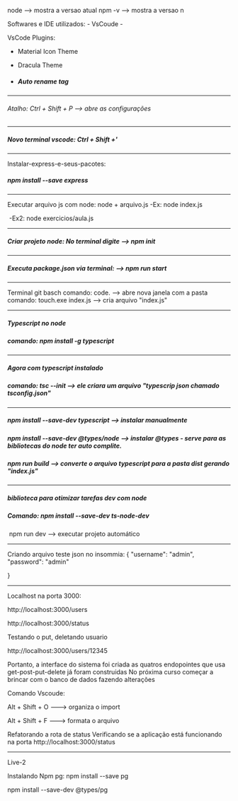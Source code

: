 node   --> mostra a versao atual
npm -v --> mostra a versao n

Softwares e IDE utilizados:
	- VsCoude
	- 

VsCode Plugins: 

- Material Icon Theme

- Dracula Theme

- ##### Auto rename tag

------------------------------------------------------------------------------------------------------------------------------------

###### Atalho:  Ctrl + Shift + P   --> abre as configurações

-------------------------------------------------------------------------------------------------------------------------------------------

##### Novo terminal vscode: Ctrl + Shift +'

-------------------------------------------------------------------------------------------------------------------------------------------

Instalar-express-e-seus-pacotes:  
##### 				npm install --save express

-------------------------------------------------------------------------------------------------------------------------------------------

Executar arquivo js com node: node + arquivo.js
	-Ex: node index.js

​	-Ex2: node exercicios/aula.js

------------------------------------------------------------
##### Criar projeto node: No terminal digite  -->     npm init

---------------------------------------------------------------------------------------------------------------------------------------

##### Executa package.json via terminal: -->     npm run start

---

Terminal git basch comando: 	code.  -->  abre nova janela com a pasta
comando:    touch.exe index.js    -->   cria arquivo "index.js"

----

##### Typescript no node

##### comando: 	npm install -g typescript

-----

##### Agora com typescript instalado

##### comando: tsc --init  -->  ele criara um arquivo "typescrip json chamado tsconfig.json"

---

##### npm install --save-dev typescript  --> instalar manualmente

##### npm install --save-dev @types/node  --> instalar @types - serve para as bibliotecas do node ter auto complite.

##### npm run build   -->  converte o arquivo typescript para a pasta dist gerando "index.js"

---

##### biblioteca para otimizar tarefas dev com node

##### Comando:  npm install --save-dev ts-node-dev

​					npm run dev  -->  executar projeto automático

---

Criando arquivo teste json no insommia:
    {
	"username": "admin",
	"password": "admin"

   }

---



Localhost na porta 3000:

http://localhost:3000/users

http://localhost:3000/status

Testando o put, deletando usuario

http://localhost:3000/users/12345

Portanto, a interface do sistema foi criada as quatros endopointes que usa get-post-put-delete já foram construidas No próxima curso começar a brincar com o banco de dados fazendo alterações

Comando Vscoude:

Alt + Shift + O  ---> organiza o import

Alt + Shift + F  ---> formata o arquivo

Refatorando a rota de status
Verificando se a aplicação está funcionando na porta
http://localhost:3000/status

--------------------

Live-2

Instalando Npm pg: npm install --save pg

npm install --save-dev @types/pg